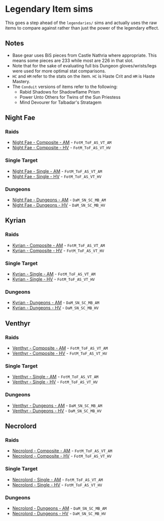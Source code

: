 # Legendary Item sims
This goes a step ahead of the `legendaries/` sims and actually uses the raw items to compare against rather than just the power of the legendary effect.

## Notes
- Base gear uses BiS pieces from Castle Nathria where appropriate. This means some pieces are 233 while most are 226 in that slot.
- Note that for the sake of evaluating full bis Dungeon gloves/wrists/legs were used for more optimal stat comparisons.
- `HC` and `HM` refer to the stats on the item. `HC` is Haste Crit and `HM` is Haste Mastery.
- The `Conduit` versions of items refer to the following:
  - Rabid Shadows for Shadowflame Prism
  - Power Unto Others for Twins of the Sun Priestess
  - Mind Devourer for Talbadar's Stratagem

## Night Fae
### Raids
- [Night Fae - Composite - AM](results/Results_Composite_am_night_fae.md) - `FotM_ToF_AS_VT_AM`
- [Night Fae - Composite - HV](results/Results_Composite_hv_night_fae.md) - `FotM_ToF_AS_VT_HV`

### Single Target
- [Night Fae - Single - AM](results/Results_Single_am_night_fae.md) - `FotM_ToF_AS_VT_AM`
- [Night Fae - Single - HV](results/Results_Single_hv_night_fae.md) - `FotM_ToF_AS_VT_HV`

### Dungeons
- [Night Fae - Dungeons - AM](results/Results_Dungeons_am_night_fae.md) - `DaM_SN_SC_MB_AM`
- [Night Fae - Dungeons - HV](results/Results_Dungeons_hv_night_fae.md) - `DaM_SN_SC_MB_HV`

## Kyrian
### Raids
- [Kyrian - Composite - AM](results/Results_Composite_am_kyrian.md) - `FotM_ToF_AS_VT_AM`
- [Kyrian - Composite - HV](results/Results_Composite_hv_kyrian.md) - `FotM_ToF_AS_VT_HV`

### Single Target
- [Kyrian - Single - AM](results/Results_Single_am_kyrian.md) - `FotM_ToF_AS_VT_AM`
- [Kyrian - Single - HV](results/Results_Single_hv_kyrian.md) - `FotM_ToF_AS_VT_HV`

### Dungeons
- [Kyrian - Dungeons - AM](results/Results_Dungeons_am_kyrian.md) - `DaM_SN_SC_MB_AM`
- [Kyrian - Dungeons - HV](results/Results_Dungeons_hv_kyrian.md) - `DaM_SN_SC_MB_HV`

## Venthyr
### Raids
- [Venthyr - Composite - AM](results/Results_Composite_am_venthyr.md) - `FotM_ToF_AS_VT_AM`
- [Venthyr - Composite - HV](results/Results_Composite_hv_venthyr.md) - `FotM_ToF_AS_VT_HV`

### Single Target
- [Venthyr - Single - AM](results/Results_Single_am_venthyr.md) - `FotM_ToF_AS_VT_AM`
- [Venthyr - Single - HV](results/Results_Single_hv_venthyr.md) - `FotM_ToF_AS_VT_HV`

### Dungeons
- [Venthyr - Dungeons - AM](results/Results_Dungeons_am_venthyr.md) - `DaM_SN_SC_MB_AM`
- [Venthyr - Dungeons - HV](results/Results_Dungeons_hv_venthyr.md) - `DaM_SN_SC_MB_HV`

## Necrolord
### Raids
- [Necrolord - Composite - AM](results/Results_Composite_am_necrolord.md) - `FotM_ToF_AS_VT_AM`
- [Necrolord - Composite - HV](results/Results_Composite_hv_necrolord.md) - `FotM_ToF_AS_VT_HV`

### Single Target
- [Necrolord - Single - AM](results/Results_Single_am_necrolord.md) - `FotM_ToF_AS_VT_AM`
- [Necrolord - Single - HV](results/Results_Single_hv_necrolord.md) - `FotM_ToF_AS_VT_HV`

### Dungeons
- [Necrolord - Dungeons - AM](results/Results_Dungeons_am_necrolord.md) - `DaM_SN_SC_MB_AM`
- [Necrolord - Dungeons - HV](results/Results_Dungeons_hv_necrolord.md) - `DaM_SN_SC_MB_HV`
